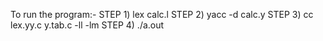 To run the program:-
STEP 1) lex calc.l
STEP 2) yacc -d calc.y
STEP 3) cc lex.yy.c y.tab.c -ll -lm
STEP 4) ./a.out
